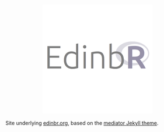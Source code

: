 <p align="center">
<img src="assets/images/edinbr_300.png" />
</p>

Site underlying [edinbr.org](http://edinbr.org), based on the [mediator Jekyll theme](https://github.com/dirkfabisch/mediator).

